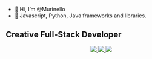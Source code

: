 - 👋 Hi, I’m @Murinello
- 🌱 Javascript, Python, Java frameworks and libraries. 

<!---
Murinello/Murinello is a ✨ special ✨ repository because its `README.md` (this file) appears on your GitHub profile.
You can click the Preview link to take a look at your changes.
--->

  
  ## Creative Full-Stack Developer


<div align="center">
  <a href="https://twitter.com/PedroMurinelo">
    <img src="https://img.shields.io/badge/Twitter-black?style=for-the-badge&logo=x&logoColor=white" />
  </a>
  <a href="https://www.linkedin.com/in/pedromurinelo">
    <img src="https://img.shields.io/badge/LinkedIn-black?style=for-the-badge&logo=linkedin&logoColor=white" />
  </a>
  <a href="https://www.tiktok.com/@pedromurinelo">
    <img src="https://img.shields.io/badge/TikTok-black?style=for-the-badge&logo=About.me&logoColor=white" />
  </a>
</div>
